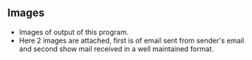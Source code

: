 ## Images

* Images of output of this program.
* Here 2 images are attached, first is of email sent from sender's email and second show mail received in a well maintained format.
